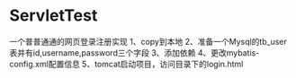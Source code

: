 # ServletTest
一个普普通通的网页登录注册实现
1、copy到本地
2、准备一个Mysql的tb_user表并有id,username,password三个字段
3、添加依赖
4、更改mybatis-config.xml配置信息
5、tomcat启动项目，访问目录下的login.html
